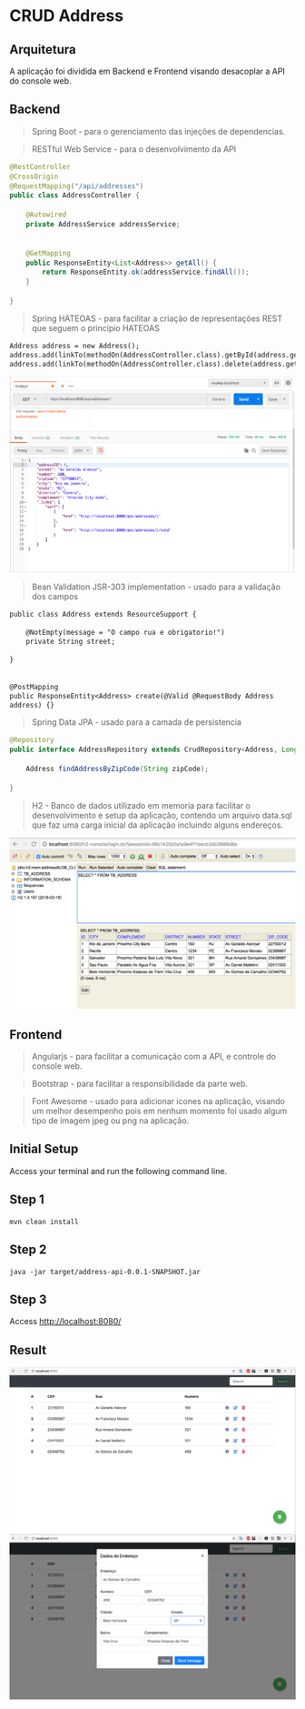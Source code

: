 CRUD Address 
=============


Arquitetura
--

A aplicação foi dividida em Backend e Frontend visando desacoplar a API do console web.

Backend
--

> Spring Boot - para o gerenciamento das injeções de dependencias.


> RESTful Web Service - para o desenvolvimento da API

```java
@RestController
@CrossOrigin
@RequestMapping("/api/addresses")
public class AddressController {

    @Autowired
    private AddressService addressService;


    @GetMapping
    public ResponseEntity<List<Address>> getAll() {
        return ResponseEntity.ok(addressService.findAll());
    }
    
}
```

> Spring HATEOAS - para facilitar a criação de representações REST que seguem o princípio HATEOAS 

```
Address address = new Address();
address.add(linkTo(methodOn(AddressController.class).getById(address.getAddressID())).withSelfRel());
address.add(linkTo(methodOn(AddressController.class).delete(address.getAddressID())).withSelfRel());
```

<img src="screenshot-rest-api.png"/>

> Bean Validation JSR-303 implementation - usado para a validação dos campos 

```
public class Address extends ResourceSupport {
    
    @NotEmpty(message = "O campo rua e obrigatorio!")
    private String street;
    
}


@PostMapping
public ResponseEntity<Address> create(@Valid @RequestBody Address address) {}

```

> Spring Data JPA - usado para a camada de persistencia

```java
@Repository
public interface AddressRepository extends CrudRepository<Address, Long> {

    Address findAddressByZipCode(String zipCode);

}
```

> H2 - Banco de dados utilizado em memoria para facilitar o desenvolvimento e setup da aplicação, contendo um arquivo data.sql que faz uma carga inicial da aplicação incluindo alguns endereços.


<img src="screenshot-h2-console.png"/>



Frontend
--


> Angularjs - para facilitar a comunicação com a API, e controle do console web.

> Bootstrap - para facilitar a responsibilidade da parte web.

> Font Awesome - usado para adicionar icones na aplicação, visando um melhor desempenho pois em nenhum momento foi usado algum tipo de imagem jpeg ou png na aplicação.
 


Initial Setup
--

Access your terminal and run the following command line.

Step 1
-----

```
mvn clean install
```

Step 2
-----

```
java -jar target/address-api-0.0.1-SNAPSHOT.jar 
```

Step 3
-----

Access [http://localhost:8080/](http://localhost:8080/)

Result
--------------

<img src="screenshot-web-console.png"/>


<img src="screenshot-web-console-2.png"/>